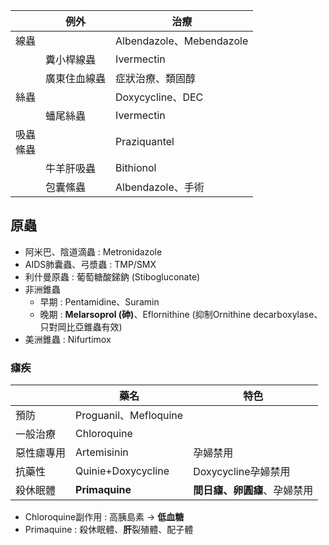 |            | 例外         | 治療                     |
|------------|--------------|--------------------------|
| 線蟲       |              | Albendazole、Mebendazole |
|            | 糞小桿線蟲   | Ivermectin               |
|            | 廣東住血線蟲 | 症狀治療、類固醇         |
| 絲蟲       |              | Doxycycline、DEC         |
|            | 蟠尾絲蟲     | Ivermectin               |
| 吸蟲<br>絛蟲 |              | Praziquantel             |
|            | 牛羊肝吸蟲   | Bithionol                |
|            | 包囊絛蟲     | Albendazole、手術        |
## 原蟲
- 阿米巴、陰道滴蟲 : Metronidazole
- AIDS肺囊蟲、弓漿蟲 : TMP/SMX
- 利什曼原蟲 : 葡萄糖酸銻鈉 (Stibogluconate)
- 非洲錐蟲
	- 早期 : Pentamidine、Suramin
	- 晚期 : **Melarsoprol (砷)**、Eflornithine (抑制Ornithine decarboxylase、只對岡比亞錐蟲有效)
- 美洲錐蟲 : Nifurtimox
### 瘧疾
|            | 藥名                   | 特色                     |
|------------|------------------------|--------------------------|
| 預防       | Proguanil、Mefloquine |                          |
| 一般治療   | Chloroquine            |                          |
| 惡性瘧專用 | Artemisinin            | 孕婦禁用                 |
| 抗藥性     | Quinie+Doxycycline     | Doxycycline孕婦禁用      |
| 殺休眠體   | **Primaquine**             | **間日瘧、卵圓瘧**、孕婦禁用 |
- Chloroquine副作用 : 高胰島素 -> **低血糖**
- Primaquine : 殺休眠體、**肝**裂殖體、配子體